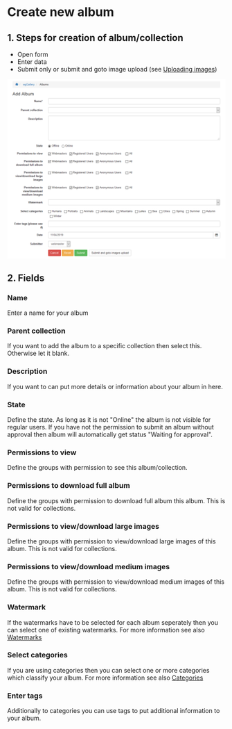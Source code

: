 # Create new album

## 1. Steps for creation of album/collection

* Open form
* Enter data
* Submit only or submit and goto image upload \(see [Uploading images](uploading-images.md)\)

![](../../.gitbook/assets/albumcreate1.png)

## 2. Fields

### Name

Enter a name for your album

### Parent collection

If you want to add the album to a specific collection then select this. Otherwise let it blank.

### Description

If you want to can put more details or information about your album in here.

### State

Define the state. As long as it is not "Online" the album is not visible for regular users. If you have not the permission to submit an album without approval then album will automatically get status "Waiting for approval".

### Permissions to view

Define the groups with permission to see this album/collection.

### Permissions to download full album

Define the groups with permission to download full album this album. This is not valid for collections.

### Permissions to view/download large images

Define the groups with permission to view/download large images of this album. This is not valid for collections.

### Permissions to view/download medium images

Define the groups with permission to view/download medium images of this album. This is not valid for collections.

### Watermark

If the watermarks have to be selected for each album seperately then you can select one of existing watermarks. For more information see also [Watermarks](../administration-menu/watermarks.md)

### Select categories

If you are using categories then you can select one or more categories which classify your album. For more information see also [Categories](../administration-menu/categories.md)

### Enter tags

Additionally to categories you can use tags to put additional information to your album.

